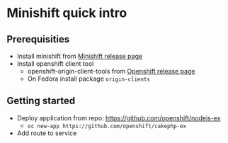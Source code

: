 # Minishift quick intro #

## Prerequisities ##

- Install minishift from [Minishift release page](https://github.com/minishift/minishift/releases)
- Install openshift client tool
  - openshift-origin-client-tools from [Openshift release page](https://github.com/openshift/origin/releases)
  - On Fedora install package `origin-clients`


## Getting started ##

- Deploy application from repo: https://github.com/openshift/nodejs-ex
  - `oc new-app https://github.com/openshift/cakephp-ex`
- Add route to service

